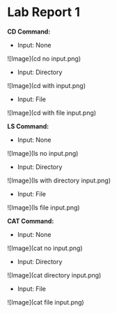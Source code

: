 # Lab Report 1

**CD Command:**
- Input: None
  
![Image](cd no input.png)

- Input: Directory
  
![Image](cd with input.png)

- Input: File
  
![Image](cd with file input.png)

**LS Command:**
- Input: None
  
![Image](ls no input.png)

- Input: Directory
  
![Image](ls with directory input.png)

- Input: File
  
![Image](ls file input.png)

**CAT Command:**
- Input: None
  
![Image](cat no input.png)

- Input: Directory
  
![Image](cat directory input.png)

- Input: File
  
![Image](cat file input.png)
